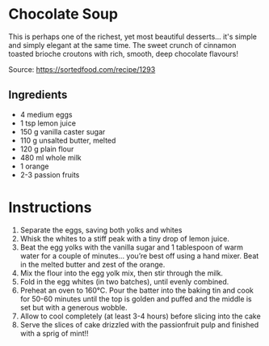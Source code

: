 # Chocolate Soup

This is perhaps one of the richest, yet most beautiful desserts... it's simple and simply elegant at the same time. The sweet crunch of cinnamon toasted brioche croutons with rich, smooth, deep chocolate flavours!

Source: https://sortedfood.com/recipe/1293

## Ingredients

- 4 medium eggs
- 1 tsp lemon juice
- 150 g vanilla caster sugar
- 110 g unsalted butter, melted
- 120 g plain flour
- 480 ml whole milk
- 1 orange
- 2-3 passion fruits

# Instructions

1. Separate the eggs, saving both yolks and whites
2. Whisk the whites to a stiff peak with a tiny drop of lemon juice.
3. Beat the egg yolks with the vanilla sugar and 1 tablespoon of warm water for a couple of minutes… you’re best off using a hand mixer. Beat in the melted butter and zest of the orange.
4. Mix the flour into the egg yolk mix, then stir through the milk.
5. Fold in the egg whites (in two batches), until evenly combined.
6. Preheat an oven to 160°C. Pour the batter into the baking tin and cook for 50-60 minutes until the top is golden and puffed and the middle is set but with a generous wobble.
7. Allow to cool completely (at least 3-4 hours) before slicing into the cake
8. Serve the slices of cake drizzled with the passionfruit pulp and finished with a sprig of mint!!